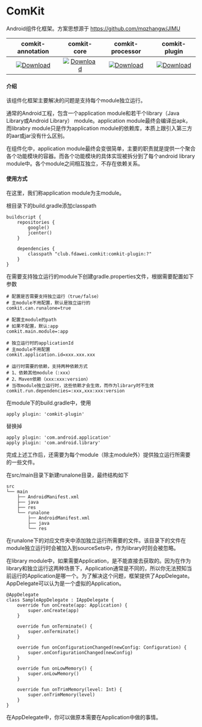 # ComKit
Android组件化框架。方案思想源于 https://github.com/mqzhangw/JIMU

| comkit-annotation | comkit-core | comkit-processor | comkit-plugin |
| :---: | :---: | :---: | :---: |
| [ ![Download](https://api.bintray.com/packages/fangdawei/maven/comkit-annotation/images/download.svg?version=1.0.0) ](https://bintray.com/fangdawei/maven/comkit-annotation/1.0.0/link) | [ ![Download](https://api.bintray.com/packages/fangdawei/maven/comkit-core/images/download.svg?version=1.0.0) ](https://bintray.com/fangdawei/maven/comkit-core/1.0.0/link) | [ ![Download](https://api.bintray.com/packages/fangdawei/maven/comkit-processor/images/download.svg?version=1.0.0) ](https://bintray.com/fangdawei/maven/comkit-processor/1.0.0/link) | [ ![Download](https://api.bintray.com/packages/fangdawei/maven/comkit-plugin/images/download.svg?version=1.0.0) ](https://bintray.com/fangdawei/maven/comkit-plugin/1.0.0/link) |

#### 介绍

该组件化框架主要解决的问题是支持每个module独立运行。

通常的Android工程，包含一个application module和若干个library（Java Library或Android Library） module。application module最终会编译出apk，而librabry module只是作为application module的依赖库，本质上跟引入第三方的aar或jar没有什么区别。

在组件化中，application module最终会变很简单，主要的职责就是提供一个聚合各个功能模块的容器。而各个功能模块的具体实现被拆分到了每个android library module中。各个module之间相互独立，不存在依赖关系。

#### 使用方式

在这里，我们称application module为主module。

根目录下的build.gradle添加classpath

```
buildscript {
    repositories {
        google()
        jcenter()
    }

    dependencies {
        classpath "club.fdawei.comkit:comkit-plugin:?"
    }
}
```

在需要支持独立运行的module下创建gradle.properties文件，根据需要配置如下参数

```
# 配置是否需要支持独立运行（true/false）
# 主module不用配置，默认是独立运行的
comkit.can.runalone=true

# 配置主module的path
# 如果不配置，默认:app
comkit.main.module=:app

# 独立运行时的applicationId
# 主module不用配置
comkit.application.id=xxx.xxx.xxx

# 运行时需要的依赖，支持两种依赖方式
# 1、依赖其他module（:xxx）
# 2、Maven依赖（xxx:xxx:version）
# 当改module独立运行时，这些依赖才会生效，而作为library时不生效
comkit.run.dependencies=:xxx,xxx:xxx:version
```

在module下的build.gradle中，使用

```
apply plugin: 'comkit-plugin'
```

替换掉

```
apply plugin: 'com.android.application'
apply plugin: 'com.android.library'
```

完成上述工作后，还需要为每个module（除主module外）提供独立运行所需要的一些文件。

在src/main目录下新建runalone目录，最终结构如下

```
src
└── main
    ├── AndroidManifest.xml
    ├── java
    ├── res
    └── runalone
        ├── AndroidManifest.xml
        ├── java
        └── res
```

在runalone下的对应文件夹中添加独立运行所需要的文件。该目录下的文件在module独立运行时会被加入到sourceSets中，作为library时则会被忽略。

在library module中，如果需要Application，是不能直接去获取的。因为在作为library和独立运行这两种场景下，Application通常是不同的，所以你无法预知当前运行的Application是哪一个。为了解决这个问题，框架提供了AppDelegate。AppDelegate可以认为是一个虚拟的Application。

```
@AppDelegate
class SampleAppDelegate : IAppDelegate {
    override fun onCreate(app: Application) {
        super.onCreate(app)
    }

    override fun onTerminate() {
        super.onTerminate()
    }

    override fun onConfigurationChanged(newConfig: Configuration) {
        super.onConfigurationChanged(newConfig)
    }

    override fun onLowMemory() {
        super.onLowMemory()
    }

    override fun onTrimMemory(level: Int) {
        super.onTrimMemory(level)
    }
}
```
在AppDelegate中，你可以做原本需要在Application中做的事情。



